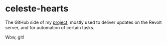 # celeste-hearts

The GitHub side of my [project](https://www.notion.so/lost-horizons/Custom-Celeste-Hearts-8a2272532c7e42f8a82141a646268c11), mostly used to deliver updates on the Revolt server, and for automation of certain tasks.

Wow, git!